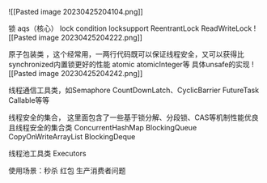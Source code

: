 ![[Pasted image 20230425204104.png]]

锁
aqs（核心） lock condition locksupport  ReentrantLock
ReadWriteLock 
![[Pasted image 20230425204222.png]]




原子包装类 ，这个经常用，一两行代码既可以保证线程安全，又可以获得比synchronized内置锁更好的性能
atomic atomicInteger等 具体unsafe的实现
![[Pasted image 20230425204242.png]]

线程通信工具类，如Semaphore CountDownLatch、CyclicBarrier  FutureTask Callable等等



线程安全的集合， 这里面包含了一些基于锁分解、分段锁、CAS等机制性能优良且线程安全的集合类
ConcurrentHashMap BlockingQueue
CopyOnWriteArrayList BlockingDeque



线程池工具类
Executors

使用场景：秒杀 红包 生产消费者问题 